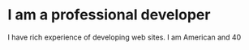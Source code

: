 # I am a professional developer
I have rich experience of developing web sites.
I am American and 40
